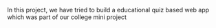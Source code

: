 In this project, we have tried to build a educational quiz based web app which was part of our college mini project

